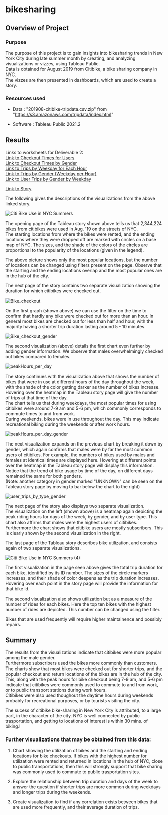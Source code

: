 # bikesharing

## Overview of Project 

### Purpose

The purpose of this project is to gain insights into bikesharing trends in New York City during late summer month by creating, and analyzing visualizations or vizzes, using Tableau Public.\
Data is obtained for August 2019 from Citibike, a bike sharing company in NYC.\
The vizzes are then presented in dashboards, which are used to create a story. 

### Resources used
- Data : "201908-citibike-tripdata.csv.zip" from "https://s3.amazonaws.com/tripdata/index.html"

- Software : Tableau Public 2021.2

## Results

Links to worksheets for Deliverable 2:\
[Link to Checkout Times for Users](https://public.tableau.com/views/CheckoutTimesforUsers-Deliverable2Challenge/CheckoutTimesforUsers?:language=en-US&:display_count=n&:origin=viz_share_link)\
[Link to Checkout Times by Gender](https://public.tableau.com/views/CheckoutTimesbyGender-Deliverable2Challenge/CheckoutTimesbyGender?:language=en-US&:display_count=n&:origin=viz_share_link)\
[Link to Trips by Weekday for Each Hour](https://public.tableau.com/views/TripsbyWeekdayforEachHour-Deliverable2Challenge/TripsbyWeekdayperHour?:language=en-US&:display_count=n&:origin=viz_share_link)\
[Link to Trips by Gender (Weekday per Hour)](https://public.tableau.com/views/TripsbyGenderWeekdayperHour-Deliverable2Challenge/TripsbyGenderWeekdayperHour?:language=en-US&:retry=yes&:display_count=n&:origin=viz_share_link)\
[Link to User Trips by Gender by Weekday](https://public.tableau.com/views/UserTripsbyGenderbyWeekday-Deliverable2Challenge/UserTripsbyGenderbyWeekday?:language=en-US&:retry=yes&:display_count=n&:origin=viz_share_link)

[Link to Story](https://public.tableau.com/views/NYCCitibikeChallenge_16267935620380/CitiBikeUseinNYCSummers?:language=en-US&:display_count=n&:origin=viz_share_link)

The following gives the descriptions of the visualizations from the above linked story.

![Citi Bike Use in NYC Summers](https://user-images.githubusercontent.com/71800628/126814320-a01fe8ef-328c-4fce-851d-510a5229d8a5.png)

The opening page of the Tableau story shown above tells us that 2,344,224 bikes from citibikes were used in Aug. '19 on the streets of NYC.\
The starting locations from where the bikes were rented, and the ending locations where they were dropped off are marked with circles on a base map of NYC. The sizes, and the shade of the colors of the circles are proportional to the popularity of the locations (given in the legend). 

The above picture shows only the most popular locations, but the number of locations can be changed using filters present on the page. Observe that the starting and the ending locations overlap and the most popular ones are in the hub of the city.

The next page of the story contains two separate visualization showing the duration for which citibikes were checked out. 

![Bike_checkout](https://user-images.githubusercontent.com/71800628/126815350-1d3ba85b-7f24-4e9d-a61b-c7e5308ba136.png)

On the first graph (shown above) we can use the filter on the time to confirm that hardly any bike were checked out for more than an hour. In general most bikes are checked out for less than half and hour, with the majority having a shorter trip duration lasting around 5 - 10 minutes.

![Bike_checkout_gender](https://user-images.githubusercontent.com/71800628/126815376-365077ab-19a2-47ea-8b3c-87b6140f58ea.png)

The second visualization (above) details the first chart even further by adding gender information. We observe that males overwhelmingly checked out bikes compared to females.

![peakHours_per_day](https://user-images.githubusercontent.com/71800628/126821414-805cd183-0f91-42bd-b666-dd68fab6d0d6.png)

The story continues with the visualization above that shows the number of bikes that were in use at different hours of the day throughout the week, with the shade of the color getting darker as the number of bikes increase. Hovering over the heatmap in the Tableau story page will give the number of trips at that time of the day.\
The chart tells us that during weekdays, the most popular times for using citibikes were around 7-9 am and 5-6 pm, which commonly corresponds to commute times to and from work.\
During weekends, bikes were in use throughout the day. This may indicate recreational biking during the weekends or after work hours.

![peakHours_per_day_gender](https://user-images.githubusercontent.com/71800628/126818540-26c37628-b90f-443e-a6ae-90550e125da8.png)

The next visualization expands on the previous chart by breaking it down by gender, which again confirms that males were by far the most common users of citibikes. For example, the numbers of bikes used by males and females at identical times are displayed here. Hovering at different points over the heatmap in the Tableau story page will display this information.\
Notice that the trend of bike usage by time of the day, on different days remained the same for both genders.\
(Note: another category in gender marked "UNKNOWN" can be seen on the Tableau story page by moving to bar below the chart to the right)

![user_trips_by_type_gender](https://user-images.githubusercontent.com/71800628/126872893-e959a0b4-b968-4e16-9e15-e3f51ef4d9d6.png)

The next page of the story also displays two separate visualization.\
The visualization on the left (shown above) is a heatmap again depicting the peak riding hours for days of the week, by gender, and by user type. This chart also affirms that males were the highest users of citibikes.\
Furthermore the chart shows that citibike users are mostly subscribers. This is clearly shown by the second visualization in the right.

The last page of the Tableau story describes bike utilization, and consists again of two separate visualizations.

![Citi Bike Use in NYC Summers (4)](https://user-images.githubusercontent.com/71800628/126815938-b3a76415-812c-408e-abcf-052dd09d562a.png)

The first visualization in the page seen above gives the total trip duration for each bike, identified by its ID number. The sizes of the circle markers increases, and their shade of color deepens as the trip duration increases. Hovering over each point in the story page will provide the information for that bike id.

The second visualization also shows utilization but as a measure of the number of rides for each bikes. Here the top ten bikes with the highest number of rides are depicted. This number can be changed using the filter.

Bikes that are used frequently will require higher maintainence and possibly repairs.

   
## Summary 

The results from the visualizations indicate that citibikes were more popular among the male gender.\
Furthermore subscribers used the bikes more commonly than customers.
The charts show that most bikes were checked out for shorter trips, and the popular checkout and return locations of the bikes are in the hub of the city. This, along with the peak hours for bike checkout being 7-9 am, and 5-6 pm indicate that citibikes were commonly used to commute to and from work, or to public transport stations during work hours.\
Citibikes were also used thoughout the daytime hours during weekends probably for recreational purposes, or by tourists visiting the city.

The sucess of citibike bike-sharing in New York City is attributed, to a large part, in the character of the city. NYC is well connected by public trasportation, and getting to locations of interest is within 30 mins. of biking.!


### Further visualizations that may be obtained from this data:
1. Chart showing the utilization of bikes and the starting and ending locations for bike checkouts. If bikes with the highest number for utilization were rented and returned in locations in the hub of NYC, close to public transportations, then this will strongly support that bike sharing was commonly used to commute to public trasportation sites.

2. Explore the relationship between trip duration and days of the week to answer the question if shorter trips are more common during weekdays and longer trips during the weekends. 

3. Create visualization to find if any correlation exists between bikes that are used more frequently, and their average duration of trips. 




